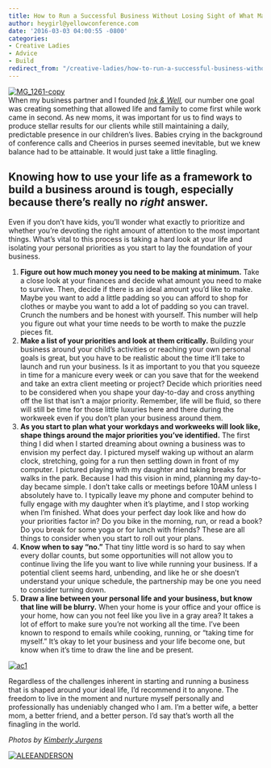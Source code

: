 ```yaml
---
title: How to Run a Successful Business Without Losing Sight of What Matters Most
author: heygirl@yellowconference.com
date: '2016-03-03 04:00:55 -0800'
categories:
- Creative Ladies
- Advice
- Build
redirect_from: "/creative-ladies/how-to-run-a-successful-business-without-losing-sight-of-what-matters-most/"
---
```


[![MG_1261-copy](https://yellow-blog-images.imgix.net/2016/03/MG_1261-copy.jpg)](https://yellow-blog-images.imgix.net/2016/03/MG_1261-copy.jpg)[  
](https://yellow-blog-images.imgix.net/2016/03/ac1.jpg)When my business partner and I founded _[Ink & Well](http://inkandwell.org/),_ our number one goal was creating something that allowed life and family to come first while work came in second. As new moms, it was important for us to find ways to produce stellar results for our clients while still maintaining a daily, predictable presence in our children’s lives. Babies crying in the background of conference calls and Cheerios in purses seemed inevitable, but we knew balance had to be attainable. It would just take a little finagling.

## Knowing how to use your life as a framework to build a business around is tough, especially because there’s really no _right_ answer.

Even if you don’t have kids, you’ll wonder what exactly to prioritize and whether you’re devoting the right amount of attention to the most important things. What’s vital to this process is taking a hard look at your life and isolating your personal priorities as you start to lay the foundation of your business.

1.  **Figure out how much money you need to be making at minimum.** Take a close look at your finances and decide what amount you need to make to survive. Then, decide if there is an ideal amount you’d like to make. Maybe you want to add a little padding so you can afford to shop for clothes or maybe you want to add a lot of padding so you can travel. Crunch the numbers and be honest with yourself. This number will help you figure out what your time needs to be worth to make the puzzle pieces fit.
2.  **Make a list of your priorities and look at them critically.** Building your business around your child’s activities or reaching your own personal goals is great, but you have to be realistic about the time it’ll take to launch and run your business. Is it as important to you that you squeeze in time for a manicure every week or can you save that for the weekend and take an extra client meeting or project? Decide which priorities need to be considered when you shape your day-to-day and cross anything off the list that isn’t a major priority. Remember, life will be fluid, so there will still be time for those little luxuries here and there during the workweek even if you don’t plan your business around them.
3.  **As you start to plan what your workdays and workweeks will look like, shape things around the major priorities you’ve identified.** The first thing I did when I started dreaming about owning a business was to envision my perfect day. I pictured myself waking up without an alarm clock, stretching, going for a run then settling down in front of my computer. I pictured playing with my daughter and taking breaks for walks in the park. Because I had this vision in mind, planning my day-to-day became simple. I don’t take calls or meetings before 10AM unless I absolutely have to. I typically leave my phone and computer behind to fully engage with my daughter when it’s playtime, and I stop working when I’m finished. What does your perfect day look like and how do your priorities factor in? Do you bike in the morning, run, or read a book? Do you break for some yoga or for lunch with friends? These are all things to consider when you start to roll out your plans.
4.  **Know when to say “no.”** That tiny little word is so hard to say when every dollar counts, but some opportunities will not allow you to continue living the life you want to live while running your business. If a potential client seems hard, unbending, and like he or she doesn’t understand your unique schedule, the partnership may be one you need to consider turning down.
5.  **Draw a line between your personal life and your business, but know that line will be blurry.** When your home is your office and your office is your home, how can you not feel like you live in a gray area? It takes a lot of effort to make sure you’re not working all the time. I’ve been known to respond to emails while cooking, running, or “taking time for myself.” It’s okay to let your business and your life become one, but know when it’s time to draw the line and be present.

[![ac1](https://yellow-blog-images.imgix.net/2016/03/ac1.jpg)](https://yellow-blog-images.imgix.net/2016/03/ac1.jpg)

Regardless of the challenges inherent in starting and running a business that is shaped around your ideal life, I’d recommend it to anyone. The freedom to live in the moment and nurture myself personally and professionally has undeniably changed who I am. I’m a better wife, a better mom, a better friend, and a better person. I’d say that’s worth all the finagling in the world.

_Photos by [Kimberly Jurgens](http://eclecticstateofmind.com/page/4/)_

[![ALEEANDERSON](https://yellow-blog-images.imgix.net/2016/03/ALEEANDERSON.jpg)](http://inkandwell.org/)
